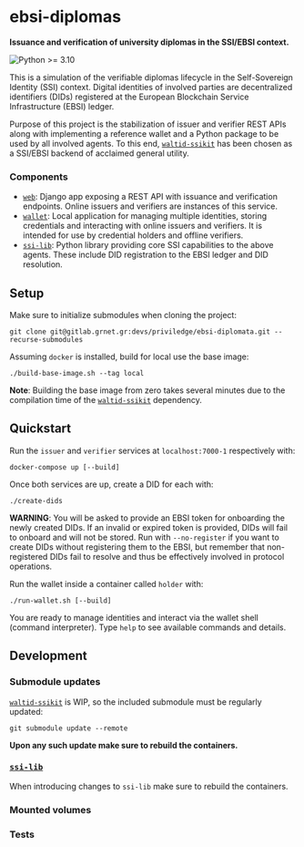 # ebsi-diplomas

**Issuance and verification of university diplomas in the SSI/EBSI context.**

![Python >= 3.10](https://img.shields.io/badge/python-%3E%3D%203.10-blue.svg)

This is a simulation of the verifiable diplomas lifecycle in the Self-Sovereign
Identity (SSI) context. Digital identities of involved parties are
decentralized identifiers (DIDs) registered at the European Blockchain Service
Infrastructure (EBSI) ledger.

Purpose of this project is the stabilization of issuer and verifier REST APIs
along with implementing a reference wallet and a Python package to be used by
all involved agents. To this end,
[`waltid-ssikit`](https://github.com/walt-id/waltid-ssikit) has been chosen as
a SSI/EBSI backend of acclaimed general utility.

### Components

- [`web`](./web): Django app exposing a REST API with issuance and verification
  endpoints. Online issuers and verifiers are instances of this service.
- [`wallet`](./wallet): Local application for managing multiple identities,
  storing credentials and interacting with online issuers and verifiers. It is
  intended for use by credential holders and offline verifiers.
- [`ssi-lib`](./ssi-lib): Python library providing core SSI capabilities to the
  above agents. These include DID registration to the EBSI ledger and DID
  resolution.

## Setup

Make sure to initialize submodules when cloning the project:

```commandline
git clone git@gitlab.grnet.gr:devs/priviledge/ebsi-diplomata.git --recurse-submodules
```

Assuming `docker` is installed, build for local use the base image:

```commandline
./build-base-image.sh --tag local
```

**Note**: Building the base image from zero takes several minutes due to the
compilation time of the [`waltid-ssikit`](https://github.com/walt-id/waltid-ssikit)
dependency.

## Quickstart

Run the `issuer` and `verifier` services at `localhost:7000-1` respectively with:

```commandline
docker-compose up [--build]
```

Once both services are up, create a DID for each with:

```commandline
./create-dids
```

**WARNING**: You will be asked to provide an EBSI token for onboarding the newly
created DIDs. If an invalid or expired token is provided, DIDs will fail to
onboard and will not be stored. Run with `--no-register` if you want to create
DIDs without registering them to the EBSI, but remember that non-registered
DIDs fail to resolve and thus be effectively involved in protocol operations.

Run the wallet inside a container called `holder` with:

```commandline
./run-wallet.sh [--build]
```

You are ready to manage identities and interact via the wallet shell (command
interpreter). Type `help` to see available commands and details.

## Development

### Submodule updates

[`waltid-ssikit`](https://github.com/walt-id/waltid-ssikit) is WIP, so the
included submodule must be regularly updated:

```commandline
git submodule update --remote
```

**Upon any such update make sure to rebuild the containers.**

### [`ssi-lib`](./ssi-lib)

When introducing changes to `ssi-lib` make sure to rebuild the containers.

### Mounted volumes

### Tests
